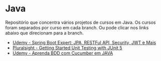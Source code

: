 # Java
Repositório que concentra vários projetos de cursos em Java. Os cursos foram separados por curso em cada branch. Ou pode clicar nos links abaixo que direcionam para a branch.

* [Udemy - Spring Boot Expert: JPA, RESTFul API, Security, JWT e Mais](https://github.com/rafaelpeinado/java/tree/udemy/spring-boot-expert)
* [Pluralsight - Getting Started Unit Testing with JUnit 5](https://github.com/rafaelpeinado/java/tree/pluralsight/getting-started-unit-testing-with-junit-5)
* [Udemy - Aprenda BDD com Cucumber em JAVA](https://github.com/rafaelpeinado/java/tree/udemy/aprenda-bdd-com-cucumber-em-java)

